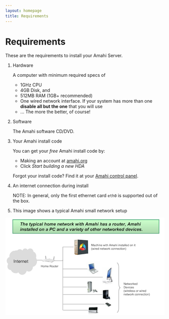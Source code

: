 ```yaml
---
layout: homepage
title: Requirements
---
```

# Requirements

These are the requirements to install your Amahi Server.

1. Hardware

	A computer with minimum required specs of

	* 1GHz CPU
	* 4GB Disk, and
	* 512MB RAM (1GB+ recommended)
	* One wired network interface. If your system has more than one **disable all but the one** that you will use
	* ... The more the better, of course! 

1. Software

	The Amahi software CD/DVD.

1. Your Amahi install code

	You can get your *free* Amahi install code by:

	* Making an account at [amahi.org](http://amahi.org) 
	* Click *Start building a new HDA*     

	Forgot your install code?  Find it at your [Amahi control panel](https://www.amahi.org/users).  

1. An internet connection during install

	NOTE: In general, only the first ethernet card `eth0` is supported out of the box.

1. This image shows a typical Amahi small network setup

<a href="static/images/overview.png" class="fancybox centered" title="Typical Amahi Home Setup"><img src="static/images/overview.png" alt="Typical Amahi Setup" /></a>

<br/>
